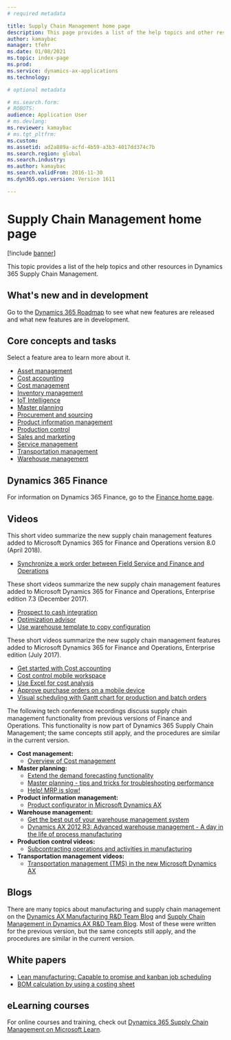 ```yaml
---
# required metadata

title: Supply Chain Management home page
description: This page provides a list of the help topics and other resources for Supply Chain Management features.   
author: kamaybac
manager: tfehr
ms.date: 01/08/2021
ms.topic: index-page
ms.prod: 
ms.service: dynamics-ax-applications
ms.technology: 

# optional metadata

# ms.search.form: 
# ROBOTS: 
audience: Application User
# ms.devlang: 
ms.reviewer: kamaybac
# ms.tgt_pltfrm: 
ms.custom: 
ms.assetid: ad2a889a-acfd-4b59-a3b3-4017dd374c7b
ms.search.region: global
ms.search.industry: 
ms.author: kamaybac
ms.search.validFrom: 2016-11-30
ms.dyn365.ops.version: Version 1611

---
```


# Supply Chain Management home page

[!include [banner](includes/banner.md)]

This topic provides a list of the help topics and other resources in Dynamics 365 Supply Chain Management.

## What's new and in development

Go to the [Dynamics 365 Roadmap](https://roadmap.dynamics.com/) to see what new features are released and what new features are in development.

## Core concepts and tasks

Select a feature area to learn more about it.

- [Asset management](asset-management/index.md)
- [Cost accounting](../finance/cost-accounting/cost-accounting-home-page.md)
- [Cost management](cost-management/cost-management-home-page.md)  
- [Inventory management](inventory/inventory-home-page.md)
- [IoT Intelligence](iot/iot-intelligence-home-page.md)
- [Master planning](master-planning/master-planning-home-page.md)
- [Procurement and sourcing](procurement/procurement-sourcing-overview.md)
- [Product information management](pim/product-information.md)
- [Production control](production-control/production-process-overview.md)
- [Sales and marketing](sales-marketing/overview-sales-marketing.md)
- [Service management](service-management/service-management-home-page.md)
- [Transportation management](transportation/transportation-management-overview.md)
- [Warehouse management](warehousing/warehouse-configuration.md)

## Dynamics 365 Finance

For information on Dynamics 365 Finance, go to the [Finance home page](../finance/index.md).

## Videos

This short video summarize the new supply chain management features added to Microsoft Dynamics 365 for Finance and Operations version 8.0 (April 2018).

- [Synchronize a work order between Field Service and Finance and Operations](https://youtu.be/hAB4TDVMjxU)

These short videos summarize the new supply chain management features added to Microsoft Dynamics 365 for Finance and Operations, Enterprise edition 7.3 (December 2017).

- [Prospect to cash integration](https://youtu.be/AVV9x5x-XCg) 
- [Optimization advisor](https://www.youtube.com/watch?v=MRsAzgFCUSQ&t=4s)
- [Use warehouse template to copy configuration](https://www.youtube.com/watch?v=K2WIfFlqJYs&feature=youtu.be)

These short videos summarize the new supply chain management features added to Microsoft Dynamics 365 for Finance and Operations, Enterprise edition (July 2017).

- [Get started with Cost accounting](https://youtu.be/1pUDtJQZ8FU)
- [Cost control mobile workspace](https://youtu.be/imsuTg8rUVk)
- [Use Excel for cost analysis](https://youtu.be/-HKHYdClvx8)
- [Approve purchase orders on a mobile device](https://youtu.be/gZ-gOlJe7H8)
- [Visual scheduling with Gantt chart for production and batch orders](https://youtu.be/BtbuShkGj4I)

The following tech conference recordings discuss supply chain management functionality from previous versions of Finance and Operations. This functionality is now part of Dynamics 365 Supply Chain Management; the same concepts still apply, and the procedures are similar in the current version.

- **Cost management:**
  - [Overview of Cost management](https://www.youtube.com/watch?v=vXzlC-mOBcg&feature=youtu.be)
- **Master planning:**
  - [Extend the demand forecasting functionality](https://www.youtube.com/watch?v=4OIKIXLiNjI&feature=youtu.be)
  - [Master planning - tips and tricks for troubleshooting performance](https://youtu.be/7v8BPmEs9Dg)
  - [Help! MRP is slow!](https://youtu.be/RLXybx20B5o)
- **Product information management:**
  - [Product configurator in Microsoft Dynamics AX](https://youtu.be/zotrj3SbCl4)
- **Warehouse management:**
  - [Get the best out of your warehouse management system](https://www.youtube.com/watch?v=--_didmZKHo&t=10s)
  - [Dynamics AX 2012 R3: Advanced warehouse management - A day in the life of process manufacturing](https://www.youtube.com/embed/QUxXUrN-7n4)
- **Production control videos:**
  - [Subcontracting operations and activities in manufacturing](https://youtu.be/y1jrd3A_k70)
- **Transportation management videos:**
  - [Transportation management (TMS) in the new Microsoft Dynamics AX](https://youtu.be/jgmTgJIgEFQ)

## Blogs

There are many topics about manufacturing and supply chain management on the [Dynamics AX Manufacturing R&D Team Blog](https://blogs.msdn.microsoft.com/axmfg/) and [Supply Chain Management in Dynamics AX R&D Team Blog](https://blogs.msdn.microsoft.com/dynamicsaxscm/). Most of these were written for the previous version, but the same concepts still apply, and the procedures are similar in the current version.

## White papers

- [Lean manufacturing: Capable to promise and kanban job scheduling](https://docs.microsoft.com/dynamics/s-e/)
- [BOM calculation by using a costing sheet](https://www.microsoft.com/download/details.aspx?id=101937/)

## eLearning courses

For online courses and training, check out [Dynamics 365 Supply Chain Management on Microsoft Learn](https://docs.microsoft.com/learn/browse/?products=dynamics-scm&resource_type=learning%20path).
